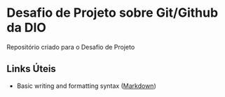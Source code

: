 # Desafio de Projeto sobre Git/Github da DIO 
Repositório criado para o Desafio de Projeto
## Links Úteis
- Basic writing and formatting syntax ([Markdown](https://docs.github.com/pt/get-started/writing-on-github/getting-started-with-writing-and-formatting-on-github/basic-writing-and-formatting-syntax))
